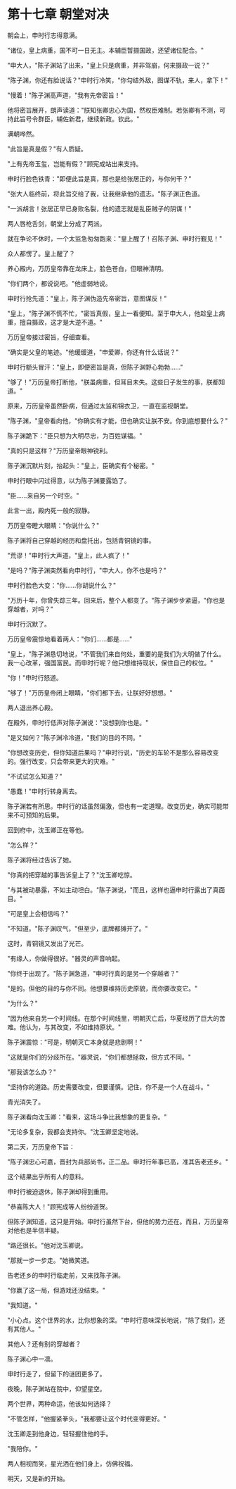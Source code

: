 # 第十七章 朝堂对决

朝会上，申时行志得意满。

"诸位，皇上病重，国不可一日无主。本辅臣暂摄国政，还望诸位配合。"

"申大人，"陈子渊站了出来，"皇上只是病重，并非驾崩，何来摄政一说？"

"陈子渊，你还有脸说话？"申时行冷笑，"你勾结外敌，图谋不轨，来人，拿下！"

"慢着！"陈子渊高声道，"我有先帝密旨！"

他将密旨展开，朗声读道："朕知张卿忠心为国，然权臣难制。若张卿有不测，可持此旨号令群臣，辅佐新君，继续新政。钦此。"

满朝哗然。

"此旨是真是假？"有人质疑。

"上有先帝玉玺，岂能有假？"顾宪成站出来支持。

申时行脸色铁青："即便此旨是真，那也是给张居正的，与你何干？"

"张大人临终前，将此旨交给了我，让我继承他的遗志。"陈子渊正色道。

"一派胡言！张居正早已身败名裂，他的遗志就是乱臣贼子的阴谋！"

两人唇枪舌剑，朝堂上分成了两派。

就在争论不休时，一个太监急匆匆跑来："皇上醒了！召陈子渊、申时行觐见！"

众人都愣了。皇上醒了？

养心殿内，万历皇帝靠在龙床上，脸色苍白，但眼神清明。

"你们两个，都说说吧。"他虚弱地说。

申时行抢先道："皇上，陈子渊伪造先帝密旨，意图谋反！"

"皇上，"陈子渊不慌不忙，"密旨真假，皇上一看便知。至于申大人，他趁皇上病重，擅自摄政，这才是大逆不道。"

万历皇帝接过密旨，仔细查看。

"确实是父皇的笔迹。"他缓缓道，"申爱卿，你还有什么话说？"

申时行额头冒汗："皇上，即便密旨是真，但陈子渊野心勃勃……"

"够了！"万历皇帝打断他，"朕虽病重，但耳目未失。这些日子发生的事，朕都知道。"

原来，万历皇帝虽然卧病，但通过太监和锦衣卫，一直在监视朝堂。

"陈子渊，"皇帝看向他，"你确实有才能，但也确实让朕不安。你到底想要什么？"

陈子渊跪下："臣只想为大明尽忠，为百姓谋福。"

"真的只是这样？"万历皇帝眼神锐利。

陈子渊沉默片刻，抬起头："皇上，臣确实有个秘密。"

申时行眼中闪过得意，以为陈子渊要露馅了。

"臣……来自另一个时空。"

此言一出，殿内死一般的寂静。

万历皇帝瞪大眼睛："你说什么？"

陈子渊将自己穿越的经历和盘托出，包括青铜镜的事。

"荒谬！"申时行大声道，"皇上，此人疯了！"

"是吗？"陈子渊突然看向申时行，"申大人，你不也是吗？"

申时行脸色大变："你……你胡说什么？"

"万历十年，你曾失踪三年。回来后，整个人都变了。"陈子渊步步紧逼，"你也是穿越者，对吗？"

申时行沉默了。

万历皇帝震惊地看着两人："你们……都是……"

"皇上，"陈子渊恳切地说，"不管我们来自何处，重要的是我们为大明做了什么。我一心改革，强国富民。而申时行呢？他只想维持现状，保住自己的权位。"

"你！"申时行怒道。

"够了！"万历皇帝闭上眼睛，"你们都下去，让朕好好想想。"

两人退出养心殿。

在殿外，申时行低声对陈子渊说："没想到你也是。"

"是又如何？"陈子渊冷冷道，"我们的目的不同。"

"你想改变历史，但你知道后果吗？"申时行说，"历史的车轮不是那么容易改变的。强行改变，只会带来更大的灾难。"

"不试试怎么知道？"

"愚蠢！"申时行转身离去。

陈子渊若有所思。申时行的话虽然偏激，但也有一定道理。改变历史，确实可能带来不可预知的后果。

回到府中，沈玉卿正在等他。

"怎么样？"

陈子渊将经过告诉了她。

"你真的把穿越的事告诉皇上了？"沈玉卿吃惊。

"与其被动暴露，不如主动坦白。"陈子渊说，"而且，这样也逼申时行露出了真面目。"

"可是皇上会相信吗？"

"不知道。"陈子渊叹气，"但至少，底牌都摊开了。"

这时，青铜镜又发出了光芒。

"有缘人，你做得很好。"器灵的声音响起。

"你终于出现了。"陈子渊急道，"申时行真的是另一个穿越者？"

"是的。但他的目的与你不同。他想要维持历史原貌，而你要改变它。"

"为什么？"

"因为他来自另一个时间线。在那个时间线里，明朝灭亡后，华夏经历了巨大的苦难。他认为，与其改变，不如维持原状。"

陈子渊震惊："可是，明朝灭亡本身就是悲剧啊！"

"这就是你们的分歧所在。"器灵说，"你们都想拯救，但方式不同。"

"那我该怎么办？"

"坚持你的道路。历史需要改变，但要谨慎。记住，你不是一个人在战斗。"

青光消失了。

陈子渊看向沈玉卿："看来，这场斗争比我想象的更复杂。"

"无论多复杂，我都会支持你。"沈玉卿坚定地说。

第二天，万历皇帝下旨：

"陈子渊忠心可嘉，晋封为兵部尚书，正二品。申时行年事已高，准其告老还乡。"

这个结果出乎所有人的意料。

申时行被迫退休，陈子渊却得到重用。

"恭喜陈大人！"顾宪成等人纷纷道贺。

但陈子渊知道，这只是开始。申时行虽然下台，但他的势力还在。而且，万历皇帝对他也是半信半疑。

"路还很长。"他对沈玉卿说。

"那就一步一步走。"她微笑道。

告老还乡的申时行临走前，又来找陈子渊。

"你赢了这一局，但游戏还没结束。"

"我知道。"

"小心点。这个世界的水，比你想象的深。"申时行意味深长地说，"除了我们，还有其他人。"

其他人？还有别的穿越者？

陈子渊心中一凛。

申时行走了，但留下的谜团更多了。

夜晚，陈子渊站在院中，仰望星空。

两个世界，两种命运，他该如何选择？

"不管怎样，"他握紧拳头，"我都要让这个时代变得更好。"

沈玉卿走到他身边，轻轻握住他的手。

"我陪你。"

两人相视而笑，星光洒在他们身上，仿佛祝福。

明天，又是新的开始。